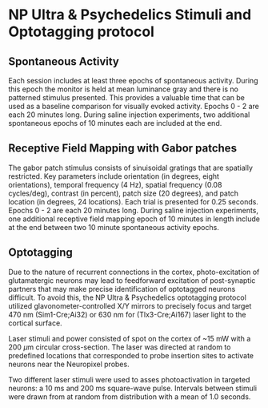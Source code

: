 # NP Ultra & Psychedelics Stimuli and Optotagging protocol

## Spontaneous Activity
Each session includes at least three epochs of spontaneous activity. During this epoch the monitor is held at mean luminance gray and there is no patterned stimulus presented. This provides a valuable time that can be used as a baseline comparison for visually evoked activity. Epochs 0 - 2 are each 20 minutes long. During saline injection experiments, two additional spontaneous epochs of 10 minutes each are included at the end.

## Receptive Field Mapping with Gabor patches
The gabor patch stimulus consists of sinuisoidal gratings that are spatially restricted. Key parameters include orientation (in degrees, eight orientations), temporal frequency (4 Hz), spatial frequency (0.08 cycles/deg), contrast (in percent), patch size (20 degrees), and patch location (in degrees, 24 locations). Each trial is presented for 0.25 seconds. Epochs 0 - 2 are each 20 minutes long. During saline injection experiments, one additional receptive field mapping epoch of 10 minutes in length include at the end between two 10 minute spontaneous activity epochs.

## Optotagging
Due to the nature of recurrent connections in the cortex, photo-excitation of glutamatergic neurons may lead to feedforward excitation of post-synaptic partners that may make precise identification of optotagged neurons difficult. To avoid this, the NP Ultra & Psychedelics optotagging protocol utilized glavonometer-controlled X/Y mirrors to precisely focus and target 470 nm (Sim1-Cre;Ai32) or 630 nm for (Tlx3-Cre;Ai167) laser light to the cortical surface. 

Laser stimuli and power consisted of spot on the cortex of ~15 mW with a 200 $\mu$m circular cross-section. The laser was directed at random to predefined locations that corresponded to probe insertion sites to activate neurons near the Neuropixel probes. 

Two different laser stimuli were used to asses photoactivation in targeted neurons: a 10 ms and 200 ms square-wave pulse. Intervals between stimuli were drawn from at random from distribution with a mean of 1.0 seconds.  